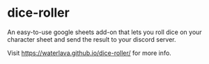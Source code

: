 # dice-roller
An easy-to-use google sheets add-on that lets you roll dice on your character sheet and send the result to your discord server.

Visit https://waterlava.github.io/dice-roller/ for more info.
